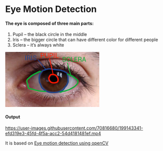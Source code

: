 # Eye Motion Detection

#### The eye is composed of three main parts:

1. Pupil – the black circle in the middle
2. Iris – the bigger circle that can have different color for different people
3. Sclera – it’s always white

![eye.png](eye.png)

#### Output
https://user-images.githubusercontent.com/70816680/199143341-efd319e3-45fd-4f5a-acc2-54d4181481ef.mp4



It is based on [Eye motion detection using openCV](https://pysource.com/2019/01/04/eye-motion-tracking-opencv-with-python/)
